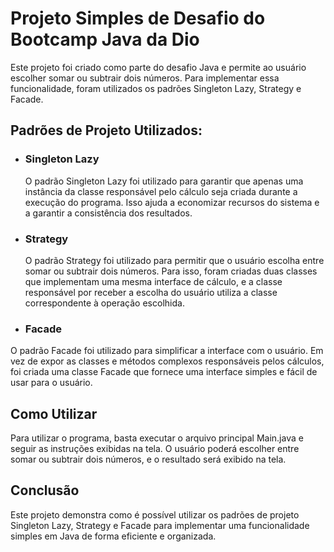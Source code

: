 <h1>Projeto Simples de Desafio do Bootcamp Java da Dio</h1><p>
Este projeto foi criado como parte do desafio Java e permite ao usuário escolher somar ou subtrair dois números. Para implementar essa funcionalidade, foram utilizados os padrões Singleton Lazy, Strategy e Facade.

<h2>Padrões de Projeto Utilizados:</h2><p>

<ul><li><h3>Singleton Lazy</h3></li>
O padrão Singleton Lazy foi utilizado para garantir que apenas uma instância da classe responsável pelo cálculo seja criada durante a execução do programa. Isso ajuda a economizar recursos do sistema e a garantir a consistência dos resultados.

<li><h3>Strategy</h3><p></li>
O padrão Strategy foi utilizado para permitir que o usuário escolha entre somar ou subtrair dois números. Para isso, foram criadas duas classes que implementam uma mesma interface de cálculo, e a classe responsável por receber a escolha do usuário utiliza a classe correspondente à operação escolhida.

<li><h3>Facade</h3><p></li></ul>
O padrão Facade foi utilizado para simplificar a interface com o usuário. Em vez de expor as classes e métodos complexos responsáveis pelos cálculos, foi criada uma classe Facade que fornece uma interface simples e fácil de usar para o usuário.

<h2>Como Utilizar</h2>
Para utilizar o programa, basta executar o arquivo principal Main.java e seguir as instruções exibidas na tela. O usuário poderá escolher entre somar ou subtrair dois números, e o resultado será exibido na tela.

<h2>Conclusão</h2>
Este projeto demonstra como é possível utilizar os padrões de projeto Singleton Lazy, Strategy e Facade para implementar uma funcionalidade simples em Java de forma eficiente e organizada.
